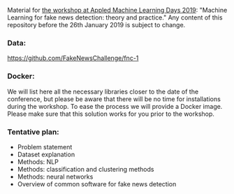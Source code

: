Material for [the workshop at Appled Machine Learning Days 2019](https://www.appliedmldays.org/): "Machine Learning for fake news detection: theory and practice." Any content of this repository before the 26th January 2019 is subject to change.


### Data: 
https://github.com/FakeNewsChallenge/fnc-1

### Docker: 
We will list here all the necessary libraries closer to the date of the conference, but please be aware that there will be no time for installations during the workshop. To ease the process we will provide a Docker image. Please make sure that this solution works for you prior to the workshop.

### Tentative plan: 
- Problem statement
- Dataset explanation
- Methods: NLP
- Methods: classification and clustering methods 
- Methods: neural networks
- Overview of common software for fake news detection
